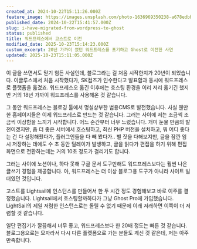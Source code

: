 ```yaml
---
created_at: 2024-10-22T15:11:26.000Z
feature_image: https://images.unsplash.com/photo-1636969350238-a678edbbbb67?crop=entropy&cs=tinysrgb&fit=max&fm=jpg&ixid=M3wxMTc3M3wwfDF8c2VhcmNofDMzfHxmdXR1cmlzdGljfGVufDB8fHx8MTcyOTYxMTY5NXww&ixlib=rb-4.0.3&q=80&w=2000
published_date: 2024-10-22T15:41:57.000Z
slug: i-have-migrated-from-wordpress-to-ghost
status: published
title: 워드프레스에서 고스트로 이전
modified_date: 2025-10-23T15:14:23.000Z
custom_excerpt: 20년 가까이 썼던 워드프레스를 포기하고 Ghost로 이전한 사연
updated: 2025-10-23T15:11:05.000Z
---
```


이 글을 쓰면서도 믿기 힘든 사실인데, 블로그라는 걸 처음 시작한지가 20년이 되었습니다. 이글루스에서 처음 시작했다가, SK컴즈가 인수한다고 발표함과 동시에 워드프레스로 플랫폼을 옮겼죠. 워드프레스오 옮긴 이후에는 호스팅 환경을 이리 저리 옮기긴 했지만 거의 18년 가까이 워드프레스를 사용해온 것 같습니다. 

그 동안 워드프레스는 블로깅 툴에서 명실상부한 범용CMS로 발전했습니다. 사실 웬만한 홈페이지들은 이제 워드프레스로 만드는 것 같습니다. 그러는 사이에 저는 조금씩 조금씩 이상함을 느끼기 시작합니다.  어느 순간부터 너무 느렸습니다. 개미 눈물 만큼의 발전이겠지만, 좀 더 좋은 서버에서 호스팅하고, 최신 PHP 버전을 설치하고, 뭐 어디 좋다는 건 다 설정해줬다가, 플러그인들을 다 빼 봤다가.. 별 짓을 다해보지만, 글을 잠깐 임시 저장하는 데에도 수 초 동안 딜레이가 발생하고, 글을 읽다가 편집을 하기 위해 편집화면으로 전환하는데는 거의 10초 정도가 걸리기도 합니다.

그러는 사이에 노션이나, 하다 못해 구글 문서 도구만해도 워드프레스보다는 훨씬 나은 글쓰기 경험을 제공합니다. 아, 워드프레스는 더 이상 블로그용 도구가 아니라 사이트 빌더였던 것입니다. 

고스트를 Lightsail에 인스턴스를 만들어서 한 두 시간 정도 경험해보고 바로 이주를 결정했습니다. Lightsail에서 호스팅할까하다가 그냥 Ghost Pro에 가입했습니다. LightSail의 제일 저렴한 인스턴스로는 돌릴 수 없기 때문에 이래 저래하면 이쪽이 더 저렴할 것 같습니다. 

일단 편집기가 깔끔해서 너무 좋고, 워드프레스보다 한 20배 정도는 빠른 것 같습니다. 블로그용으로는 모자라서 다시 다른 플랫폼으로 가는 분들도 계신 것 같은데, 저는 아주 만족합니다.
